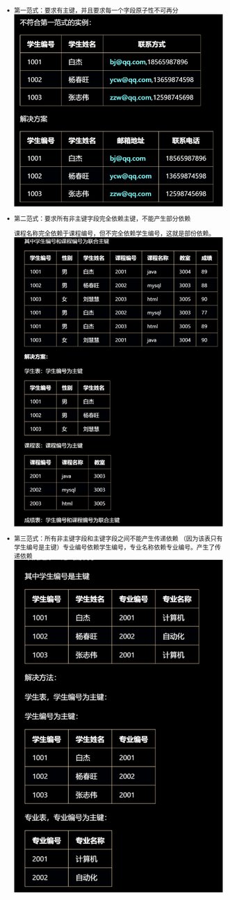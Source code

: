 - 第一范式：要求有主键，并且要求每一个字段原子性不可再分
![第一范式.png](img/第一范式.png)
- 第二范式：要求所有非主键字段完全依赖主键，不能产生部分依赖
    
    课程名称完全依赖于课程编号，但不完全依赖学生编号，这就是部份依赖。
![第二范式.png](img/第二范式.png)
- 第三范式：所有非主键字段和主键字段之间不能产生传递依赖
    （因为该表只有学生编号是主键）专业编号依赖学生编号，专业名称依赖专业编号。产生了传递依赖
![第三范式.png](img/第三范式.png)